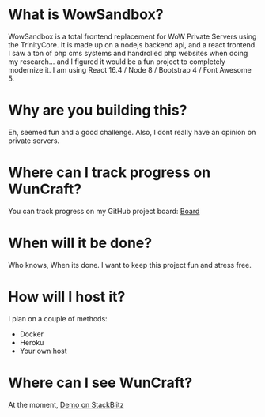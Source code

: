 # What is WowSandbox?
WowSandbox is a total frontend replacement for WoW Private Servers using the TrinityCore. It is made up on a nodejs backend api, and a react frontend. I saw a ton of php cms systems and handrolled php websites when doing my research... and I figured it would be a fun project to completely modernize it.  I am using React 16.4 / Node 8 / Bootstrap 4 / Font Awesome 5.

# Why are you building this?
Eh, seemed fun and a good challenge. Also, I dont really have an opinion on private servers.

# Where can I track progress on WunCraft?
You can track progress on my GitHub project board: [Board](https://github.com/cfryerdev/WowSandbox/projects/1)

# When will it be done?
Who knows, When its done. I want to keep this project fun and stress free.

# How will I host it?
I plan on a couple of methods:
- Docker
- Heroku
- Your own host

# Where can I see WunCraft?
At the moment, [Demo on StackBlitz](https://WowSandbox.stackblitz.io)
